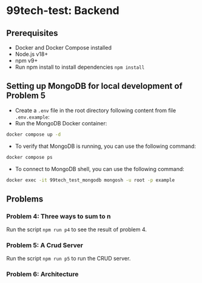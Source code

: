 # 99tech-test: Backend

## Prerequisites
- Docker and Docker Compose installed
- Node.js v18+
- npm v9+
- Run npm install to install dependencies `npm install`

## Setting up MongoDB for local development of Problem 5
- Create a `.env` file in the root directory following content from file `.env.example`:
- Run the MongoDB Docker container:
```bash
docker compose up -d
```
- To verify that MongoDB is running, you can use the following command:
```bash
docker compose ps
```
- To connect to MongoDB shell, you can use the following command:
```bash
docker exec -it 99tech_test_mongodb mongosh -u root -p example
```

## Problems
### Problem 4: Three ways to sum to n
Run the script `npm run p4` to see the result of problem 4.

### Problem 5: A Crud Server
Run the script `npm run p5` to run the CRUD server.

### Problem 6: Architecture
